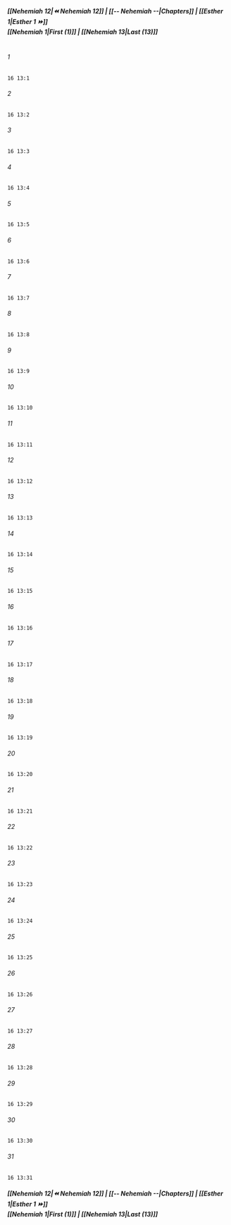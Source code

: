 
##### **[[Nehemiah 12|⏪ Nehemiah 12]] | [[-- Nehemiah --|Chapters]] | [[Esther 1|Esther 1 ⏩]]**<br>**[[Nehemiah 1|First (1)]] | [[Nehemiah 13|Last (13)]]**<br><br>

###### 1
``` verse
16 13:1
```
###### 2
``` verse
16 13:2
```
###### 3
``` verse
16 13:3
```
###### 4
``` verse
16 13:4
```
###### 5
``` verse
16 13:5
```
###### 6
``` verse
16 13:6
```
###### 7
``` verse
16 13:7
```
###### 8
``` verse
16 13:8
```
###### 9
``` verse
16 13:9
```
###### 10
``` verse
16 13:10
```
###### 11
``` verse
16 13:11
```
###### 12
``` verse
16 13:12
```
###### 13
``` verse
16 13:13
```
###### 14
``` verse
16 13:14
```
###### 15
``` verse
16 13:15
```
###### 16
``` verse
16 13:16
```
###### 17
``` verse
16 13:17
```
###### 18
``` verse
16 13:18
```
###### 19
``` verse
16 13:19
```
###### 20
``` verse
16 13:20
```
###### 21
``` verse
16 13:21
```
###### 22
``` verse
16 13:22
```
###### 23
``` verse
16 13:23
```
###### 24
``` verse
16 13:24
```
###### 25
``` verse
16 13:25
```
###### 26
``` verse
16 13:26
```
###### 27
``` verse
16 13:27
```
###### 28
``` verse
16 13:28
```
###### 29
``` verse
16 13:29
```
###### 30
``` verse
16 13:30
```
###### 31
``` verse
16 13:31
```

##### **[[Nehemiah 12|⏪ Nehemiah 12]] | [[-- Nehemiah --|Chapters]] | [[Esther 1|Esther 1 ⏩]]**<br>**[[Nehemiah 1|First (1)]] | [[Nehemiah 13|Last (13)]]**
